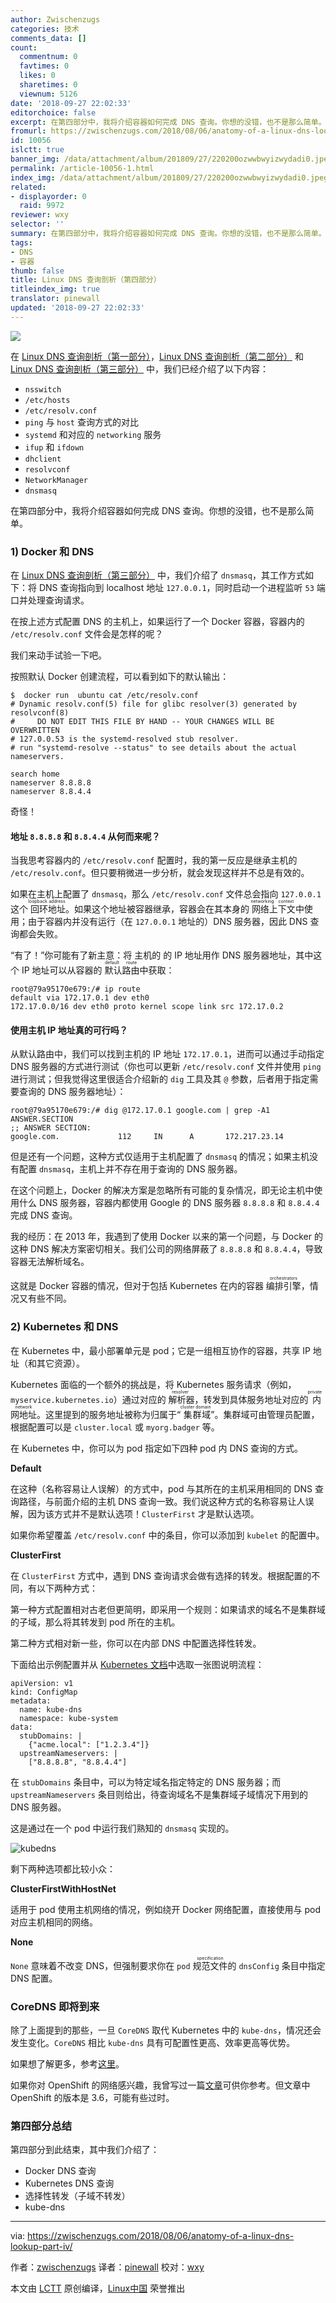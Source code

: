 ```yaml
---
author: Zwischenzugs
categories: 技术
comments_data: []
count:
  commentnum: 0
  favtimes: 0
  likes: 0
  sharetimes: 0
  viewnum: 5126
date: '2018-09-27 22:02:33'
editorchoice: false
excerpt: 在第四部分中，我将介绍容器如何完成 DNS 查询。你想的没错，也不是那么简单。
fromurl: https://zwischenzugs.com/2018/08/06/anatomy-of-a-linux-dns-lookup-part-iv/
id: 10056
islctt: true
banner_img: /data/attachment/album/201809/27/220200ozwwbwyizwydadi0.jpeg
permalink: /article-10056-1.html
index_img: /data/attachment/album/201809/27/220200ozwwbwyizwydadi0.jpeg.thumb.jpg
related:
- displayorder: 0
  raid: 9972
reviewer: wxy
selector: ''
summary: 在第四部分中，我将介绍容器如何完成 DNS 查询。你想的没错，也不是那么简单。
tags:
- DNS
- 容器
thumb: false
title: Linux DNS 查询剖析（第四部分）
titleindex_img: true
translator: pinewall
updated: '2018-09-27 22:02:33'
---
```


![](/data/attachment/album/201809/27/220200ozwwbwyizwydadi0.jpeg)


在 [Linux DNS 查询剖析（第一部分）](/article-9943-1.html)，[Linux DNS 查询剖析（第二部分）](/article-9949-1.html) 和 [Linux DNS 查询剖析（第三部分）](/article-9972-1.html) 中，我们已经介绍了以下内容：


* `nsswitch`
* `/etc/hosts`
* `/etc/resolv.conf`
* `ping` 与 `host` 查询方式的对比
* `systemd` 和对应的 `networking` 服务
* `ifup` 和 `ifdown`
* `dhclient`
* `resolvconf`
* `NetworkManager`
* `dnsmasq`


在第四部分中，我将介绍容器如何完成 DNS 查询。你想的没错，也不是那么简单。


### 1) Docker 和 DNS


在 [Linux DNS 查询剖析（第三部分）](/article-9972-1.html) 中，我们介绍了 `dnsmasq`，其工作方式如下：将 DNS 查询指向到 localhost 地址 `127.0.0.1`，同时启动一个进程监听 `53` 端口并处理查询请求。


在按上述方式配置 DNS 的主机上，如果运行了一个 Docker 容器，容器内的 `/etc/resolv.conf` 文件会是怎样的呢？


我们来动手试验一下吧。


按照默认 Docker 创建流程，可以看到如下的默认输出：



```
$  docker run  ubuntu cat /etc/resolv.conf
# Dynamic resolv.conf(5) file for glibc resolver(3) generated by resolvconf(8)
#     DO NOT EDIT THIS FILE BY HAND -- YOUR CHANGES WILL BE OVERWRITTEN
# 127.0.0.53 is the systemd-resolved stub resolver.
# run "systemd-resolve --status" to see details about the actual nameservers.

search home
nameserver 8.8.8.8
nameserver 8.8.4.4
```

奇怪！


#### 地址 `8.8.8.8` 和 `8.8.4.4` 从何而来呢？


当我思考容器内的 `/etc/resolv.conf` 配置时，我的第一反应是继承主机的 `/etc/resolv.conf`。但只要稍微进一步分析，就会发现这样并不总是有效的。


如果在主机上配置了 `dnsmasq`，那么 `/etc/resolv.conf` 文件总会指向 `127.0.0.1` 这个<ruby> 回环地址 <rt>  loopback address </rt></ruby>。如果这个地址被容器继承，容器会在其本身的<ruby> 网络上下文 <rt>  networking context </rt></ruby>中使用；由于容器内并没有运行（在 `127.0.0.1` 地址的）DNS 服务器，因此 DNS 查询都会失败。


“有了！”你可能有了新主意：将 主机的 的 IP 地址用作 DNS 服务器地址，其中这个 IP 地址可以从容器的<ruby> 默认路由 <rt>  default route </rt></ruby>中获取：



```
root@79a95170e679:/# ip route
default via 172.17.0.1 dev eth0
172.17.0.0/16 dev eth0 proto kernel scope link src 172.17.0.2
```

#### 使用主机 IP 地址真的可行吗？


从默认路由中，我们可以找到主机的 IP 地址 `172.17.0.1`，进而可以通过手动指定 DNS 服务器的方式进行测试（你也可以更新 `/etc/resolv.conf` 文件并使用 `ping` 进行测试；但我觉得这里很适合介绍新的 `dig` 工具及其 `@` 参数，后者用于指定需要查询的 DNS 服务器地址）：



```
root@79a95170e679:/# dig @172.17.0.1 google.com | grep -A1 ANSWER.SECTION
;; ANSWER SECTION:
google.com.             112     IN      A       172.217.23.14
```

但是还有一个问题，这种方式仅适用于主机配置了 `dnsmasq` 的情况；如果主机没有配置 `dnsmasq`，主机上并不存在用于查询的 DNS 服务器。


在这个问题上，Docker 的解决方案是忽略所有可能的复杂情况，即无论主机中使用什么 DNS 服务器，容器内都使用 Google 的 DNS 服务器 `8.8.8.8` 和 `8.8.4.4` 完成 DNS 查询。


我的经历：在 2013 年，我遇到了使用 Docker 以来的第一个问题，与 Docker 的这种 DNS 解决方案密切相关。我们公司的网络屏蔽了 `8.8.8.8` 和 `8.8.4.4`，导致容器无法解析域名。


这就是 Docker 容器的情况，但对于包括 Kubernetes 在内的容器 <ruby> 编排引擎 <rt>  orchestrators </rt></ruby>，情况又有些不同。


### 2) Kubernetes 和 DNS


在 Kubernetes 中，最小部署单元是 pod；它是一组相互协作的容器，共享 IP 地址（和其它资源）。


Kubernetes 面临的一个额外的挑战是，将 Kubernetes 服务请求（例如，`myservice.kubernetes.io`）通过对应的<ruby> 解析器 <rt>  resolver </rt></ruby>，转发到具体服务地址对应的<ruby> 内网地址 <rt>  private network </rt></ruby>。这里提到的服务地址被称为归属于“<ruby> 集群域 <rt>  cluster domain </rt></ruby>”。集群域可由管理员配置，根据配置可以是 `cluster.local` 或 `myorg.badger` 等。


在 Kubernetes 中，你可以为 pod 指定如下四种 pod 内 DNS 查询的方式。


**Default**


在这种（名称容易让人误解）的方式中，pod 与其所在的主机采用相同的 DNS 查询路径，与前面介绍的主机 DNS 查询一致。我们说这种方式的名称容易让人误解，因为该方式并不是默认选项！`ClusterFirst` 才是默认选项。


如果你希望覆盖 `/etc/resolv.conf` 中的条目，你可以添加到 `kubelet` 的配置中。


**ClusterFirst**


在 `ClusterFirst` 方式中，遇到 DNS 查询请求会做有选择的转发。根据配置的不同，有以下两种方式：


第一种方式配置相对古老但更简明，即采用一个规则：如果请求的域名不是集群域的子域，那么将其转发到 pod 所在的主机。


第二种方式相对新一些，你可以在内部 DNS 中配置选择性转发。


下面给出示例配置并从 [Kubernetes 文档](https://kubernetes.io/docs/tasks/administer-cluster/dns-custom-nameservers/#impacts-on-pods)中选取一张图说明流程：



```
apiVersion: v1
kind: ConfigMap
metadata:
  name: kube-dns
  namespace: kube-system
data:
  stubDomains: |
    {"acme.local": ["1.2.3.4"]}
  upstreamNameservers: |
    ["8.8.8.8", "8.8.4.4"]
```

在 `stubDomains` 条目中，可以为特定域名指定特定的 DNS 服务器；而 `upstreamNameservers` 条目则给出，待查询域名不是集群域子域情况下用到的 DNS 服务器。


这是通过在一个 pod 中运行我们熟知的 `dnsmasq` 实现的。


![kubedns](/data/attachment/album/201809/27/220238y708309mckx80x8k.png)


剩下两种选项都比较小众：


**ClusterFirstWithHostNet**


适用于 pod 使用主机网络的情况，例如绕开 Docker 网络配置，直接使用与 pod 对应主机相同的网络。


**None**


`None` 意味着不改变 DNS，但强制要求你在 `pod` <ruby> 规范文件 <rt>  specification </rt></ruby>的 `dnsConfig` 条目中指定 DNS 配置。


### CoreDNS 即将到来


除了上面提到的那些，一旦 `CoreDNS` 取代 Kubernetes 中的 `kube-dns`，情况还会发生变化。`CoreDNS` 相比 `kube-dns` 具有可配置性更高、效率更高等优势。


如果想了解更多，参考[这里](https://coredns.io/)。


如果你对 OpenShift 的网络感兴趣，我曾写过一篇[文章](https://zwischenzugs.com/2017/10/21/openshift-3-6-dns-in-index_imgtures/)可供你参考。但文章中 OpenShift 的版本是 3.6，可能有些过时。


### 第四部分总结


第四部分到此结束，其中我们介绍了：


* Docker DNS 查询
* Kubernetes DNS 查询
* 选择性转发（子域不转发）
* kube-dns




---


via: <https://zwischenzugs.com/2018/08/06/anatomy-of-a-linux-dns-lookup-part-iv/>


作者：[zwischenzugs](https://zwischenzugs.com/) 译者：[pinewall](https://github.com/pinewall) 校对：[wxy](https://github.com/wxy)


本文由 [LCTT](https://github.com/LCTT/TranslateProject) 原创编译，[Linux中国](https://linux.cn/) 荣誉推出